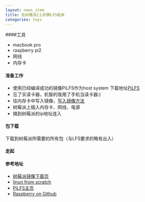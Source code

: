 ```yaml
---
layout: news_item
title: 在树莓派2上折腾LFS始末
categories: toys
---
```


####工具
* macbook pro
* raspberry pi2
* 网线
* 内存卡

#### 准备工作
* 使用已经编译成功的镜像PiLFS作为host system 下载地址[PiLFS](http://circu.it/pilfs/pilfs-base-rpi2-20150223.img.xz )
* 忘了买读卡器，机智的我用了手机当读卡器:)
* 往内存卡中写入镜像，[写入镜像方法](https://github.com/raspberrypi/documentation/blob/master/installation/installing-images/README.md )
* 树莓派上插入内存卡、网线、电源
* 搞到树莓派的ip地址连入

<!--break-->

#### 包下载
下载到树莓派所需要的所有包（与LFS要求的略有出入）

#### 走起

#### 参考地址

- [树莓派镜像下载页](http://www.raspberrypi.org/downloads/ )
- [linun from scratch](http://www.linuxfromscratch.org/ )
- [PiLFS主页](http://www.intestinate.com/pilfs/ )
- [Raspberry on Github](https://github.com/raspberrypi )
